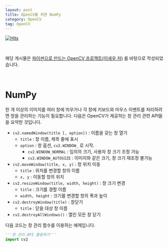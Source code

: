 ```yaml
---
layout: post
title: OpenCV를 위한 NumPy
category: OpenCV
tag: OpenCV
---
```


[![Hits](https://hits.sh/museonghwang.github.io.svg?view=today-total&style=for-the-badge&label=Visitors&color=007ec6)](https://hits.sh/museonghwang.github.io/)

<br>

해당 게시물은 [파이썬으로 만드는 OpenCV 프로젝트(이세우 저)](https://github.com/dltpdn/insightbook.opencv_project_python/blob/master/README.md) 를 바탕으로 작성되었습니다.

<br>





# NumPy

한 개 이상의 이미지를 여러 창에 띄우거나 각 창에 키보드와 마우스 이벤트를 처리하려면 창을 관리하는 기능이 필요합니다. 다음은 OpenCV가 제공하는 창 관리 관련 API들을 요약한 것입니다.

* `cv2.namedWindow(title [, option])` : 이름을 갖는 창 열기
    * `title` : 창 이름, 제목 줄에 표시
    * `option` : 창 옵션, `cv2.WINDOW_` 로 시작.
        * `cv2․WINDOW_NORMAL` : 임의의 크기, 사용자 창 크기 조정 가능
        * `cv2.WINDOW_AUTOSIZE` : 이미지와 같은 크기, 창 크기 재조정 불가능
* `cv2.moveWindow(title, x, y)` : 창 위치 이동
    * `title` : 위치를 변경할 창의 이름
    * `x, y` : 이동할 창의 위치
* `cv2.resizeWindow(title, width, height)` : 창 크기 변경
    * `title` : 크기를 경할 이름
    * `width, height` : 크기를 변경할 창의 폭과 높이
* `cv2.destroyWindow(title)` : 창닫기
    * `title` : 닫을 대상 창 이름
* `cv2.destroyAllWindows()` : 열린 모든 창 닫기

다음 코드는 창 관리 함수를 이용하는 예제입니다.

```py
'''창 관리 API 활용하기'''
import cv2